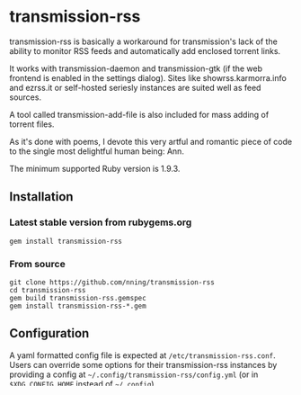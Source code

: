 transmission-rss
================

transmission-rss is basically a workaround for transmission's lack of the
ability to monitor RSS feeds and automatically add enclosed torrent links.

It works with transmission-daemon and transmission-gtk (if the web frontend
is enabled in the settings dialog). Sites like showrss.karmorra.info and
ezrss.it or self-hosted seriesly instances are suited well as feed sources.

A tool called transmission-add-file is also included for mass adding of
torrent files.

As it's done with poems, I devote this very artful and romantic piece of
code to the single most delightful human being: Ann.

The minimum supported Ruby version is 1.9.3.

Installation
------------

### Latest stable version from rubygems.org

    gem install transmission-rss

### From source

    git clone https://github.com/nning/transmission-rss
    cd transmission-rss
    gem build transmission-rss.gemspec
    gem install transmission-rss-*.gem

Configuration
-------------

A yaml formatted config file is expected at `/etc/transmission-rss.conf`. Users
can override some options for their transmission-rss instances by providing a
config at `~/.config/transmission-rss/config.yml` (or in `$XDG_CONFIG_HOME`
instead of `~/.config`).

### Minimal example

It should at least contain a list of feeds:

    feeds:
      - http://example.com/feed1
      - http://example.com/feed2

Feed item titles can be filtered by a regular expression:

    feeds:
      - http://example.com/feed1:
        regexp: foo
      - http://example.com/feed2:
        regexp: (foo|bar)

### All available options

The following configuration file example contains every existing option
(although `update_interval`, `add_paused`, `server`, `fork`, and `pid_file` are
default values and could be omitted). The default `log_target` is STDERR.
`privileges` is not defined by default, so the script runs as current
user/group. `login` is also not defined by default. It has to be defined, if
transmission is configured for HTTP basic authentication.

    feeds:
      - http://example.com/feed1
      - http://example.com/feed2
      - http://example.com/feed3:
        regexp: match1
      - http://example.com/feed4:
        regexp: (match1|match2)

    update_interval: 600

    add_paused: false

    server:
      host: localhost
      port: 9091

	login:
	  username: transmission
	  password: transmission

    log_target: /var/log/transmissiond-rss.log

    privileges:
      user: nobody
      group: nobody

    fork: false

    pid_file: false

Daemonized Startup
------------------

The following content can be saved into
`/etc/systemd/system/transmission-rss.service` to create a systemd unit.
Remember checking the path in `ExecStart`.

    [Unit]
    Description=Transmission RSS daemon.
    After=network.target transmission-daemon.service
    
    [Service]
    Type=forking
    ExecStart=/usr/local/bin/transmission-rss -f
    ExecReload=/bin/kill -s HUP $MAINPID
    
    [Install]
    WantedBy=multi-user.target

The unit files are reloaded by `systemctl daemon-reload`. You can then start
transmission-rss by running `systemctl start transmission-rss`. Starting on
boot, can be enabled `systemctl enable transmission-rss`.
